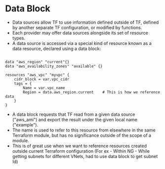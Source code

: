 # Data Block
- Data sources allow TF to use information defined outside of TF, defined by another separate TF configuration, or modified by functions.
- Each provider may offer data sources alongside its set of resource types.
- A data source is accessed via a special kind of resource known as a data resource, declared using a data block:

```hcl

data "aws_region" "current"{}
data "aws_availability_zones" "available" {}

resources "aws_vpc" "myvpc" {
    cidr_block = var.vpc_cidr
    tags = {
        Name = var.vpc_name
        Region = data.aws_region.current    # This is how we reference data
    }
}

```
- A data block requests that TF read from a given data source ("aws_ami") and export the result under the given local name ("example"). 
- The name is used to refer to this resource from elsewhere in the same Terraform module, but has no significance outside of the scope of a module.
- This is of great use when we want to reference resources created outside current Terraform configuration (For ex - Within NG - While getting subnets for different VNets, had to use data block to get subnet Id)